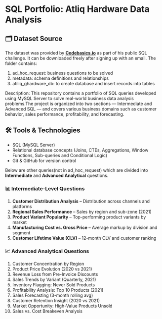 # SQL Portfolio: Atliq Hardware Data Analysis

## 🗂 Dataset Source

The dataset was provided by **[Codebasics.io](https://codebasics.io/challenge/codebasics-resume-project-challenge/7)** as part of his public SQL challenge. It can be downloaded freely after signing up with an email. The folder contains:
1. ad_hoc_request: business questions to be solved
2. metadata: schema definitions and relationships
3. atiliq_ghardware_db: to create database and insert records into tables


Description: This repository contains a portfolio of SQL queries developed using MySQL Server to solve real-world business data analysis problems.The project is organized into two sections — Intermediate and Advanced SQL — and covers various business domains such as customer behavior, sales performance, profitability, and forecasting.

## 🛠 Tools & Technologies
- SQL (MySQL Server)
- Relational database concepts (Joins, CTEs, Aggregations, Window Functions, Sub-queries and Conditional Logic)
- Git & GitHub for version control

Below are other queries(not in ad_hoc_request) which are divided into **Intermediate** and **Advanced Analytical** questions.

### 📊 Intermediate-Level Questions

1. **Customer Distribution Analysis** – Distribution across channels and platforms  
2. **Regional Sales Performance** – Sales by region and sub-zone (2021)  
3. **Product Variant Popularity** – Top-performing product variants by market  
4. **Manufacturing Cost vs. Gross Price** – Average markup by division and segment  
5. **Customer Lifetime Value (CLV)** – 12-month CLV and customer ranking  

### 📈 Advanced Analytical Questions

1. Customer Concentration by Region  
2. Product Price Evolution (2020 vs 2021)  
3. Revenue Loss from Pre-Invoice Discounts  
4. Sales Trends by Variant (Quarterly, 2021)  
5. Inventory Flagging: Never Sold Products  
6. Profitability Analysis: Top 10 Products (2021)  
7. Sales Forecasting (3-month rolling avg)  
8. Customer Retention Insight (2020 vs 2021)  
9. Market Opportunity: High-Value Products Unsold  
10. Sales vs. Cost Breakeven Analysis  




